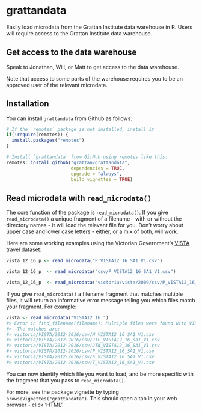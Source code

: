 
<!-- README.md is generated from README.Rmd. Please edit that file -->

# grattandata

Easily load microdata from the Grattan Institute data warehouse in R.
Users will require access to the Grattan Institute data warehouse.

## Get access to the data warehouse

Speak to Jonathan, Will, or Matt to get access to the data warehouse.

Note that access to some parts of the warehouse requires you to be an
approved user of the relevant microdata.

## Installation

You can install `grattandata` from Github as follows:

``` r
# If the `remotes` package is not installed, install it
if(!require(remotes)) {
  install.packages("remotes")
}

# Install `grattandata` from GitHub using remotes like this:
remotes::install_github("grattan/grattandata",
                        dependencies = TRUE, 
                        upgrade = "always", 
                        build_vignettes = TRUE)
```

## Read microdata with `read_microdata()`

The core function of the package is `read_microdata()`. If you give
`read_microdata()` a unique fragment of a filename - with or without the
directory names - it will load the relevant file for you. Don’t worry
about upper case and lower case letters - either, or a mix of both, will
work.

Here are some working examples using the Victorian Government’s
[VISTA](https://transport.vic.gov.au/about/data-and-research/vista)
travel dataset:

``` r
vista_12_16_p <- read_microdata("P_VISTA12_16_SA1_V1.csv")

vista_12_16_p  <- read_microdata("csv/P_VISTA12_16_SA1_V1.csv")

vista_12_16_p  <- read_microdata("victoria/vista/2009/csv/P_VISTA12_16_SA1_V1.csv")
```

If you give `read_microdata()` a filename fragment that matches multiple
files, it will return an informative error message telling you which
files match your fragment. For example:

``` r
vista <- read_microdata("VISTA12_16_")
#> Error in find_filename(filename): Multiple files were found with VISTA12_16_ in the filename. .
#>  The matches are:
#> victoria/VISTA/2012-2016/csv/H_VISTA12_16_SA1_V1.csv
#> victoria/VISTA/2012-2016/csv/JTE_VISTA12_16_sa1_V1.csv
#> victoria/VISTA/2012-2016/csv/JTW_VISTA12_16_SA1_V1.csv
#> victoria/VISTA/2012-2016/csv/P_VISTA12_16_SA1_V1.csv
#> victoria/VISTA/2012-2016/csv/S_VISTA12_16_SA1_V1.csv
#> victoria/VISTA/2012-2016/csv/T_VISTA12_16_SA1_V1.csv
```

You can now identify which file you want to load, and be more specific
with the fragment that you pass to `read_microdata()`.

For more, see the package vignette by typing
`browseVignettes("grattandata")`. This should open a tab in your web
browser - click ‘HTML’.
